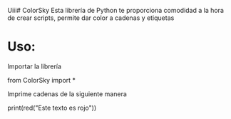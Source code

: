 Uiii# ColorSky
Esta librería de Python te proporciona comodidad a la hora de crear scripts, permite dar color a cadenas y etiquetas
<p><h1>Uso:</h1></p>
<p>Importar la librería
<p>from ColorSky import *
<p>Imprime cadenas de la siguiente manera
<p>print(red("Este texto es rojo"))
